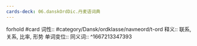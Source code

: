 ```yaml
---
cards-deck: 06.danskOrdDic.丹麦语词典
---
```


forhold #card 
词性::  #category/Dansk/ordklasse/navneord/t-ord 
释义:: 联系, 关系, 比率, 形势
单词变位:: 
同义词:: 
^1667213347393
